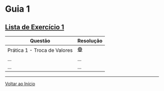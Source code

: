 # Guia 1
## [Lista de Exercício 1](./../assets/files/Lista_Exercicio_1_ED2.pdf)
| Questão  | Resolução |
| ------------- | ------------- |
| Prática 1 - Troca de Valores| [ 🟢 ](./questao_1.c)|
| ...  | ...  |
| ...  | ...  |

***
[Voltar ao Início](./../README.md)